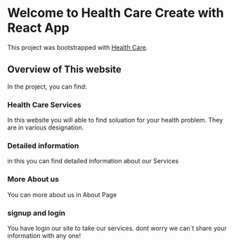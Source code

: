 # Welcome to Health Care  Create with React App

This project was bootstrapped with [Health Care](https://health-care-check-up-packages.web.app/).

## Overview of This website

In the project, you can find:

### Health Care Services

In this website you will able to find soluation for your health problem. They are in various designation.


### Detailed information

in this you can find detailed information about our Services


### More About us

You can more about us in About Page

### signup and login

You have login our site to take our services. dont worry we can`t share your information with any one!




